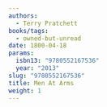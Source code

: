 ```yaml
---
authors:
  - Terry Pratchett
books/tags:
  - owned-but-unread
date: 1800-04-18
params:
  isbn13: "9780552167536"
  year: "2013"
slug: "9780552167536"
title: Men At Arms
weight: 1
---
```


<!--more-->
